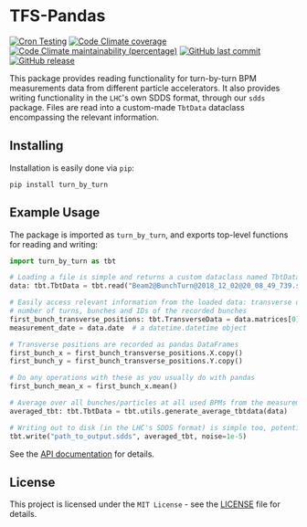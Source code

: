 # TFS-Pandas

[![Cron Testing](https://github.com/pylhc/turn_by_turn/workflows/Cron%20Testing/badge.svg)](https://github.com/pylhc/turn_by_turn/actions?query=workflow%3A%22Cron+Testing%22)
[![Code Climate coverage](https://img.shields.io/codeclimate/coverage/pylhc/turn_by_turn.svg?style=popout)](https://codeclimate.com/github/pylhc/turn_by_turn)
[![Code Climate maintainability (percentage)](https://img.shields.io/codeclimate/maintainability-percentage/pylhc/turn_by_turn.svg?style=popout)](https://codeclimate.com/github/pylhc/turn_by_turn)
[![GitHub last commit](https://img.shields.io/github/last-commit/pylhc/turn_by_turn.svg?style=popout)](https://github.com/pylhc/turn_by_turn/)
[![GitHub release](https://img.shields.io/github/release/pylhc/turn_by_turn.svg?style=popout)](https://github.com/pylhc/turn_by_turn/)

[comment]: <> (TODO: uncomment below once we give turn_by_turn its zenodo releases)
[comment]: <> ([![DOI]&#40;https://zenodo.org/badge/DOI/10.5281/zenodo.5070986.svg&#41;]&#40;https://doi.org/10.5281/zenodo.5070986&#41;)

This package provides reading functionality for turn-by-turn BPM measurements data from different particle accelerators.
It also provides writing functionality in the `LHC`'s own SDDS format, through our `sdds` package.
Files are read into a custom-made `TbtData` dataclass encompassing the relevant information.

## Installing

Installation is easily done via `pip`:
```
pip install turn_by_turn
```

## Example Usage

 The package is imported as `turn_by_turn`, and exports top-level functions for reading and writing:
```python
import turn_by_turn as tbt

# Loading a file is simple and returns a custom dataclass named TbtData
data: tbt.TbtData = tbt.read("Beam2@BunchTurn@2018_12_02@20_08_49_739.sdds", datatype="lhc")

# Easily access relevant information from the loaded data: transverse data, measurement date, 
# number of turns, bunches and IDs of the recorded bunches
first_bunch_transverse_positions: tbt.TransverseData = data.matrices[0]
measurement_date = data.date  # a datetime.datetime object

# Transverse positions are recorded as pandas DataFrames
first_bunch_x = first_bunch_transverse_positions.X.copy()
first_bunch_y = first_bunch_transverse_positions.Y.copy()

# Do any operations with these as you usually do with pandas
first_bunch_mean_x = first_bunch_x.mean()

# Average over all bunches/particles at all used BPMs from the measurement
averaged_tbt: tbt.TbtData = tbt.utils.generate_average_tbtdata(data)

# Writing out to disk (in the LHC's SDDS format) is simple too, potentially with added noise
tbt.write("path_to_output.sdds", averaged_tbt, noise=1e-5)
```

See the [API documentation](https://pylhc.github.io/turn_by_turn/) for details.

## License

This project is licensed under the `MIT License` - see the [LICENSE](LICENSE) file for details.